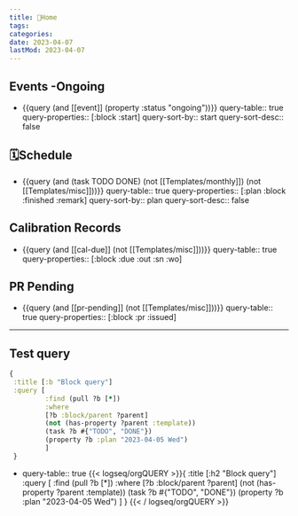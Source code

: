 ```yaml
---
title: 🏡Home
tags:
categories:
date: 2023-04-07
lastMod: 2023-04-07
---
```

## Events -Ongoing

  + {{query (and [[event]] (property :status "ongoing"))}}
query-table:: true
query-properties:: [:block :start]
query-sort-by:: start
query-sort-desc:: false

## 🗓️Schedule

  + {{query (and (task TODO DONE) (not [[Templates/monthly]]) (not [[Templates/misc]]))}}
query-table:: true
query-properties:: [:plan :block :finished :remark]
query-sort-by:: plan
query-sort-desc:: false

## Calibration Records

  + {{query (and [[cal-due]] (not [[Templates/misc]]))}}
query-table:: true
query-properties:: [:block :due :out :sn :wo]

## PR Pending

  + {{query (and [[pr-pending]] (not [[Templates/misc]]))}}
query-table:: true
query-properties:: [:block :pr :issued]

---



## Test query


```Clojure
{
 :title [:b "Block query"]
 :query [
         :find (pull ?b [*])
         :where
         [?b :block/parent ?parent]
         (not (has-property ?parent :template))
         (task ?b #{"TODO", "DONE"})
         (property ?b :plan "2023-04-05 Wed")
         ]
 }
```

  + query-table:: true
{{< logseq/orgQUERY >}}{
 :title [:h2 "Block query"]
 :query [
         :find (pull ?b [*])
         :where
         [?b :block/parent ?parent]
         (not (has-property ?parent :template))
         (task ?b #{"TODO", "DONE"})
         (property ?b :plan "2023-04-05 Wed")
         ]
 }
{{< / logseq/orgQUERY >}}
